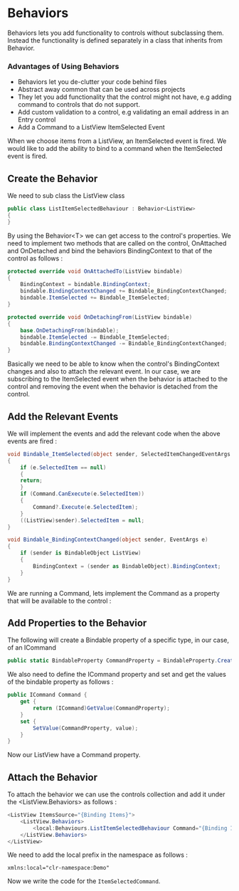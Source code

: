 # Behaviors

Behaviors lets you add functionality to controls without subclassing them. Instead the functionality is defined separately in a class that inherits from Behavior.

### Advantages of Using Behaviors

* Behaviors let you de-clutter your code behind files
* Abstract away common that can be used across projects
* They let you add functionality that the control might not have, e.g adding command to controls that do not support.
* Add custom validation to a control, e.g validating an email address in an Entry control
* Add a Command to a ListView ItemSelected Event

When we choose items from a ListView, an ItemSelected event is fired. We would like to add the ability to bind to a command when the ItemSelected event is fired.

## Create the Behavior

We need to sub class the ListView class

```csharp
public class ListItemSelectedBehaviour : Behavior<ListView>
{
}
```

By using the Behavior&lt;T&gt; we can get access to the control's properties. We need to implement two methods that are called on the control, OnAttached and OnDetached and bind the behaviors BindingContext to that of the control as follows :

```csharp
protected override void OnAttachedTo(ListView bindable)
{
    BindingContext = bindable.BindingContext;
    bindable.BindingContextChanged += Bindable_BindingContextChanged;
    bindable.ItemSelected += Bindable_ItemSelected;
}

protected override void OnDetachingFrom(ListView bindable)
{
    base.OnDetachingFrom(bindable);
    bindable.ItemSelected -= Bindable_ItemSelected;
    bindable.BindingContextChanged -= Bindable_BindingContextChanged;
}
```

Basically we need to be able to know when the control's BindingContext changes and also to attach the relevant event. In our case, we are subscribing to the ItemSelected event when the behavior is attached to the control and removing the event when the behavior is detached from the control.

## Add the Relevant Events

We will implement the events and add the relevant code when the above events are fired :

```csharp
void Bindable_ItemSelected(object sender, SelectedItemChangedEventArgs e)
{
    if (e.SelectedItem == null)
    {
    return;
    }
    if (Command.CanExecute(e.SelectedItem))
    {
        Command?.Execute(e.SelectedItem);
    }
    ((ListView)sender).SelectedItem = null;
}

void Bindable_BindingContextChanged(object sender, EventArgs e)
{
    if (sender is BindableObject ListView)
    {
        BindingContext = (sender as BindableObject).BindingContext;
    }
}
```

We are running a Command, lets implement the Command as a property that will be available to the control :

## Add Properties to the Behavior

The following will create a Bindable property of a specific type, in our case, of an ICommand

```csharp
public static BindableProperty CommandProperty = BindableProperty.Create("CommandProperty", typeof(ICommand), typeof(ListItemSelectedBehaviour), null);
```

We also need to define the ICommand property and set and get the values of the bindable property as follows :

```csharp
public ICommand Command {
    get {
        return (ICommand)GetValue(CommandProperty);
    }
    set {
        SetValue(CommandProperty, value);
    }
}
```

Now our ListView have a Command property.

## Attach the Behavior

To attach the behavior we can use the controls collection and add it under the &lt;ListView.Behaviors&gt; as follows :

```csharp
<ListView ItemsSource="{Binding Items}">
    <ListView.Behaviors>
        <local:Behaviours.ListItemSelectedBehaviour Command="{Binding ItemSelectedCommand}" />
    </ListView.Behaviors>
</ListView>
```

We need to add the local prefix in the namespace as follows :

```xaml
xmlns:local="clr-namespace:Demo"
```


Now we write the code for the `ItemSelectedCommand`.